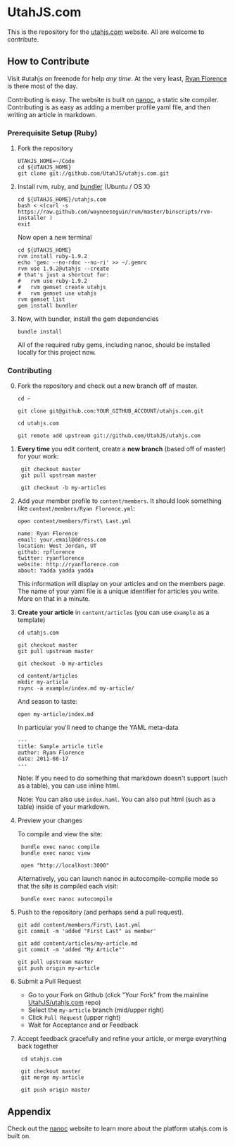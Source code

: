 UtahJS.com
==========

This is the repository for the [utahjs.com](http://utahjs.com) website.
All are welcome to contribute.

How to Contribute
-----------------

Visit #utahjs on freenode for help _any time_.
At the very least, [Ryan Florence](http://ryanflorence.com) is there most of the day.

Contributing is easy. The website is built on [nanoc][nanoc], a static site
compiler.  Contributing is as easy as adding a member profile yaml file,
and then writing an article in markdown.

### Prerequisite Setup (Ruby)

1.  Fork the repository

        UTAHJS_HOME=~/Code
        cd ${UTAHJS_HOME}
        git clone git://github.com/UtahJS/utahjs.com.git

2.  Install rvm, ruby, and [bundler][bundler] (Ubuntu / OS X)

        cd ${UTAHJS_HOME}/utahjs.com
        bash < <(curl -s https://raw.github.com/wayneeseguin/rvm/master/binscripts/rvm-installer )
        exit
        
    Now open a new terminal 
        
        cd ${UTAHJS_HOME}
        rvm install ruby-1.9.2
        echo 'gem: --no-rdoc --no-ri' >> ~/.gemrc
        rvm use 1.9.2@utahjs --create
        # that's just a shortcut for:
        #   rvm use ruby-1.9.2
        #   rvm gemset create utahjs
        #   rvm gemset use utahjs
        rvm gemset list
        gem install bundler

3.  Now, with bundler, install the gem dependencies

        bundle install

    All of the required ruby gems, including nanoc, should be installed locally
    for this project now.

### Contributing

0.  Fork the repository and check out a new branch off of master.
        
        cd ~

        git clone git@github.com:YOUR_GITHUB_ACCOUNT/utahjs.com.git
        
        cd utahjs.com
        
        git remote add upstream git://github.com/UtahJS/utahjs.com
        
1. **Every time** you edit content, create a **new branch** (based off of master) for your work:

        git checkout master
        git pull upstream master

        git checkout -b my-articles

2.  Add your member profile to `content/members`. It should look something
    like `content/members/Ryan Florence.yml`:

        open content/members/First\ Last.yml

        name: Ryan Florence
        email: your.email@ddress.com
        location: West Jordan, UT
        github: rpflorence
        twitter: ryanflorence
        website: http://ryanflorence.com
        about: Yadda yadda yadda

    This information will display on  your articles and on the members page.
    The name of your yaml file is a unique identifier for articles you write.
    More on that in a minute.

3.  **Create your article** in `content/articles` (you can use `example` as a template)

        cd utahjs.com

        git checkout master
        git pull upstream master

        git checkout -b my-articles

        cd content/articles
        mkdir my-article
        rsync -a example/index.md my-article/
        
    And season to taste:
    
        open my-article/index.md
        
    In particular you'll need to change the YAML meta-data
    
        ---
        title: Sample article title
        author: Ryan Florence
        date: 2011-08-17
        ---
    
    Note: If you need to do something that markdown doesn't support (such as a table), you can use inline html.
    
    Note: You can also use `index.haml`. You can also put html (such as a table) inside of your markdown.

4. Preview your changes

    To compile and view the site:

        bundle exec nanoc compile
        bundle exec nanoc view
    
        open "http://localhost:3000"
        
    Alternatively, you can launch nanoc in autocompile-compile mode so that the site is compiled each visit:
    
        bundle exec nanoc autocompile

5.  Push to the repository (and perhaps send a pull request).

        git add content/members/First\ Last.yml
        git commit -m 'added "First Last" as member'
        
        git add content/articles/my-article.md
        git commit -m 'added "My Article"'
        
        git pull upstream master
        git push origin my-article
        
6. Submit a Pull Request

    * Go to your Fork on Github (click "Your Fork" from the mainline [UtahJS/utahjs.com](http://github.com/UtahJS/utahjs.com) repo)
    * Select the `my-article` branch (mid/upper right)
    * Click `Pull Request` (upper right)
    * Wait for Acceptance and or Feedback
                
7. Accept feedback gracefully and refine your article, or merge everything back together

        cd utahjs.com
        
        git checkout master
        git merge my-article
        
        git push origin master

Appendix
----

Check out the [nanoc][nanoc] website to learn more about the platform utahjs.com is built on.

  [nanoc]:http://nanoc.stoneship.org/
  [bundler]:http://gembundler.com/
